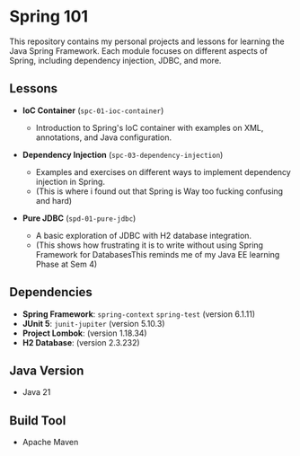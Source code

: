 # Spring 101

This repository contains my personal projects and lessons for learning the Java Spring Framework. Each module focuses on different aspects of Spring, including dependency injection, JDBC, and more.

## Lessons

- **IoC Container** (`spc-01-ioc-container`)
  - Introduction to Spring's IoC container with examples on XML, annotations, and Java configuration.

- **Dependency Injection** (`spc-03-dependency-injection`)
  - Examples and exercises on different ways to implement dependency injection in Spring.
  - (This is where i found out that Spring is Way too fucking confusing and hard)

- **Pure JDBC** (`spd-01-pure-jdbc`)
  - A basic exploration of JDBC with H2 database integration.
  - (This shows how frustrating it is to write without using Spring Framework for DatabasesThis reminds me of my Java EE learning Phase at Sem 4)

## Dependencies

- **Spring Framework**: `spring-context` `spring-test` (version 6.1.11)
- **JUnit 5**: `junit-jupiter` (version 5.10.3)
- **Project Lombok**: (version 1.18.34)
- **H2 Database**: (version 2.3.232)

## Java Version

- Java 21

## Build Tool

- Apache Maven
